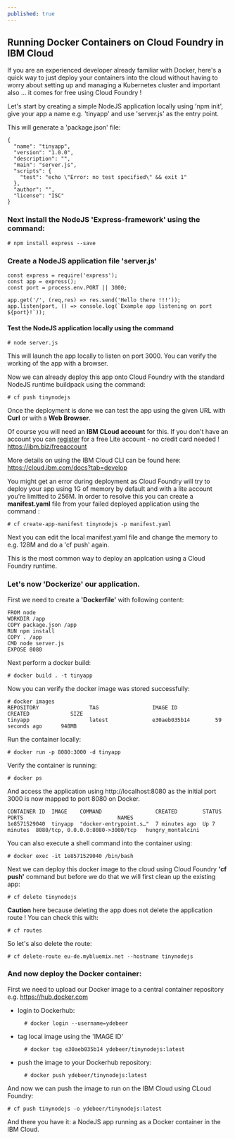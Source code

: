 ```yaml
---
published: true
---
```

## Running Docker Containers on Cloud Foundry in IBM Cloud

If you are an experienced developer already familiar with Docker, here's a quick way to just deploy your containers into the cloud without having to worry about setting up and managing a Kubernetes cluster and important also ... it comes for free using Cloud Foundry !

Let's start by creating a simple NodeJS application locally using 'npm init', give your app a name e.g. 'tinyapp' and use 'server.js' as the entry point. 

This will generate a 'package.json' file:

    {
	  "name": "tinyapp",
	  "version": "1.0.0",
	  "description": "",
	  "main": "server.js",
	  "scripts": {
	    "test": "echo \"Error: no test specified\" && exit 1"
	  },
	  "author": "",
	  "license": "ISC"
    }

### Next install the NodeJS 'Express-framework' using the command: 
    
	# npm install express --save

### Create a NodeJS application file 'server.js'

	const express = require('express');
	const app = express();
	const port = process.env.PORT || 3000;
	
	app.get('/', (req,res) => res.send('Hello there !!!'));
	app.listen(port, () => console.log(`Example app listening on port ${port}!`));

#### Test the NodeJS application locally using the command 
	
	# node server.js
	
This will launch the app locally to listen on port 3000. You can verify the working of the app with a  browser.

Now we can already deploy this app onto Cloud Foundry with the standard NodeJS runtime buildpack using the command:
	
	# cf push tinynodejs
	
Once the deployment is done we can test the app using the given URL with **Curl** or with a **Web Browser**.

Of course you will need an **IBM CLoud account** for this. 
If you don't have an account you can [register](https://ibm.biz/freeaccount) for a free Lite account - no credit card needed ! <https://ibm.biz/freeaccount>

More details on using the IBM Cloud CLI can be found here: <https://cloud.ibm.com/docs?tab=develop>

You might get an error during deployment as Cloud Foundry will try to deploy your app using 1G of memory by default and with a lite account you're limitted to 256M. In order to resolve this you can create a **manifest.yaml** file from your failed deployed application using the command : 

	# cf create-app-manifest tinynodejs -p manifest.yaml

Next you can edit the local manifest.yaml file and change the memory to e.g. 128M and do a 'cf push' again.

This is the most common way to deploy an applcation using a Cloud Foundry runtime.

### Let's now **'Dockerize'** our application.

First we need to create a **'Dockerfile'** with following content:

	FROM node
	WORKDIR /app
	COPY package.json /app
	RUN npm install
	COPY . /app
	CMD node server.js
	EXPOSE 8080

Next perform a docker build:

	# docker build . -t tinyapp

Now you can verify the docker image was stored successfully:

	# docker images
	REPOSITORY                TAG                 IMAGE ID            CREATED             SIZE
	tinyapp                   latest              e30aeb035b14        59 seconds ago      948MB

Run the container locally: 

	# docker run -p 8080:3000 -d tinyapp
	
Verify the container is running:

	# docker ps
	
And access the application using http://localhost:8080 as the initial port 3000 is now mapped to port 8080 on Docker.

	CONTAINER ID  IMAGE    COMMAND                 CREATED        STATUS        PORTS                              NAMES
	1e8571529040  tinyapp  "docker-entrypoint.s…"  7 minutes ago  Up 7 minutes  8080/tcp, 0.0.0.0:8080->3000/tcp   hungry_montalcini

You can also execute a shell command into the container using: 

	# docker exec -it 1e8571529040 /bin/bash

Next we can deploy this docker image to the cloud using Cloud Foundry **'cf push'** command but
before we do that we will first clean up the existing app:

	# cf delete tinynodejs
	
**Caution** here because deleting the app does not delete the application route ! 
You can check this with:

	# cf routes
	
So let's also delete the route: 

	# cf delete-route eu-de.mybluemix.net --hostname tinynodejs

### And now deploy the Docker container:

First we need to upload our Docker image to a central container repository e.g. <https://hub.docker.com>

- login to Dockerhub:

		# docker login --username=ydebeer
	
- tag local image using the 'IMAGE ID'

		# docker tag e30aeb035b14 ydebeer/tinynodejs:latest

- push the image to your Dockerhub repository:

		# docker push ydebeer/tinynodejs:latest

And now we can push the image to run on the IBM Cloud using CLoud Foundry:

	# cf push tinynodejs -o ydebeer/tinynodejs:latest

And there you have it: a NodeJS app running as a Docker container in the IBM Cloud.
